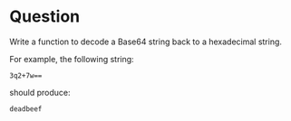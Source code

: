 # Question

Write a function to decode a Base64 string back to a hexadecimal string.

For example, the following string:

`3q2+7w==`

should produce:

`deadbeef`